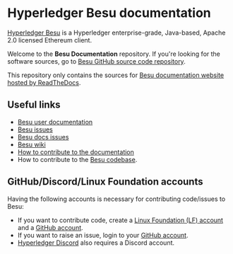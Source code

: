 # Hyperledger Besu documentation

[Hyperledger Besu](https://github.com/hyperledger/besu/) is a Hyperledger enterprise-grade, Java-based, Apache 2.0 licensed Ethereum client.

Welcome to the **Besu Documentation** repository. If you're looking for the software sources, go to [Besu GitHub source code repository](https://github.com/hyperledger/besu).

This repository only contains the sources for [Besu documentation website hosted by ReadTheDocs][Besu User Documentation].

## Useful links

- [Besu user documentation][Besu User Documentation]
- [Besu issues](https://github.com/hyperledger/besu/issues)
- [Besu docs issues](https://github.com/hyperledger/besu-docs/issues)
- [Besu wiki](https://wiki.hyperledger.org/display/BESU/Hyperledger+Besu)
- [How to contribute to the documentation](CONTRIBUTING.md)
- How to contribute to the [Besu codebase](https://github.com/hyperledger/besu/blob/master/CONTRIBUTING.md).

## GitHub/Discord/Linux Foundation accounts

Having the following accounts is necessary for contributing code/issues to Besu:

- If you want to contribute code, create a [Linux Foundation (LF) account] and a [GitHub account].
- If you want to raise an issue, login to your [GitHub account].
- [Hyperledger Discord] also requires a Discord account.

<!-- Links -->

[Besu User Documentation]: https://besu.hyperledger.org
[Linux Foundation (LF) account]: https://wiki.hyperledger.org/display/CA/Setting+up+an+LFID
[GitHub account]: https://www.github.com/
[Hyperledger Discord]: https://discord.gg/hyperledger
